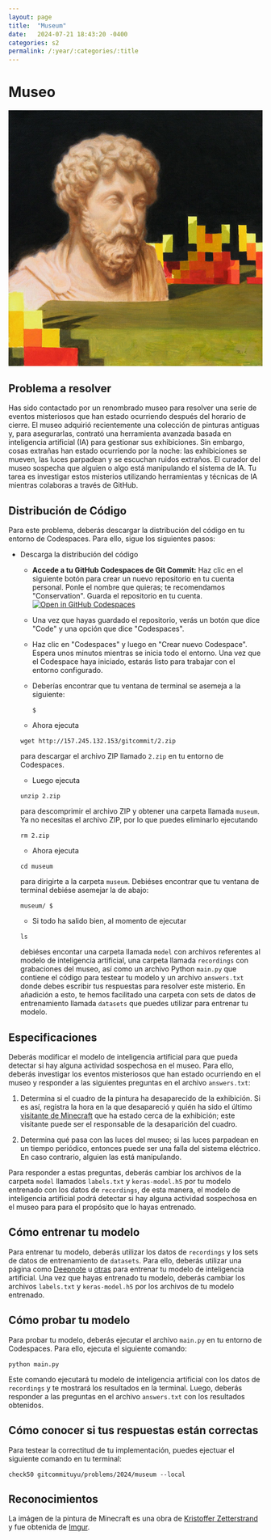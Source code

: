 ```yaml
---
layout: page
title:  "Museum"
date:   2024-07-21 18:43:20 -0400
categories: s2
permalink: /:year/:categories/:title
---
```


# Museo
![Imagen de Pintura de Minecraft](/assets/images/s2/minecraft.png)

## Problema a resolver
Has sido contactado por un renombrado museo para resolver una serie de eventos misteriosos que han estado ocurriendo después del horario de cierre. El museo adquirió recientemente una colección de pinturas antiguas y, para asegurarlas, contrató una herramienta avanzada basada en inteligencia artificial (IA) para gestionar sus exhibiciones. Sin embargo, cosas extrañas han estado ocurriendo por la noche: las exhibiciones se mueven, las luces parpadean y se escuchan ruidos extraños. El curador del museo sospecha que alguien o algo está manipulando el sistema de IA. Tu tarea es investigar estos misterios utilizando herramientas y técnicas de IA mientras colaboras a través de GitHub.

## Distribución de Código
Para este problema, deberás descargar la distribución del código en tu entorno de Codespaces. Para ello, sigue los siguientes pasos:

+ Descarga la distribución del código

    * **Accede a tu GitHub Codespaces de Git Commit:** Haz clic en el siguiente botón para crear un nuevo repositorio en tu cuenta personal. Ponle el nombre que quieras; te recomendamos "Conservation". Guarda el repositorio en tu cuenta.
     [![Open in GitHub Codespaces](https://github.com/codespaces/badge.svg)](https://github.com/new?template_name=codespace&template_owner=gitcommituyu)

   * Una vez que hayas guardado el repositorio, verás un botón que dice "Code" y una opción que dice "Codespaces".

   * Haz clic en "Codespaces" y luego en "Crear nuevo Codespace". Espera unos minutos mientras se inicia todo el entorno. Una vez que el Codespace haya iniciado, estarás listo para trabajar con el entorno configurado.

   * Deberías encontrar que tu ventana de terminal se asemeja a la siguiente:
     ```
     $
     ```

    * Ahora ejecuta
    ```
    wget http://157.245.132.153/gitcommit/2.zip
    ```
    para descargar el archivo ZIP llamado `2.zip` en tu entorno de Codespaces.

    * Luego ejecuta
    ```
    unzip 2.zip
    ```
    para descomprimir el archivo ZIP y obtener una carpeta llamada `museum`. Ya no necesitas el archivo ZIP, por lo que puedes eliminarlo ejecutando
    ```
    rm 2.zip
    ```

    * Ahora ejecuta
    ```
    cd museum
    ```
    para dirigirte a la carpeta `museum`. Debiéses encontrar que tu ventana de terminal debiése asemejar la de abajo:
    ```
    museum/ $
    ```

    * Si todo ha salido bien, al momento de ejecutar
    ```
    ls
    ```
    debiéses encontar una carpeta llamada `model` con archivos referentes al modelo de inteligencia artificial, una carpeta llamada `recordings` con grabaciones del museo, así como un archivo Python `main.py` que contiene el código para testear tu modelo y un archivo `answers.txt` donde debes escribir tus respuestas para resolver este misterio. En añadición a esto, te hemos facilitado una carpeta con sets de datos de entrenamiento llamada `datasets` que puedes utilizar para entrenar tu modelo.

## Especificaciones
Deberás modificar el modelo de inteligencia artificial para que pueda detectar si hay alguna actividad sospechosa en el museo. Para ello, deberás investigar los eventos misteriosos que han estado ocurriendo en el museo y responder a las siguientes preguntas en el archivo `answers.txt`:

1. Determina si el cuadro de la pintura ha desaparecido de la exhibición. Si es así, registra la hora en la que desapareció y quién ha sido el último [visitante de Minecraft](https://minecraft.fandom.com/wiki/Mob#List_of_mobs) que ha estado cerca de la exhibición; este visitante puede ser el responsable de la desaparición del cuadro.

2. Determina qué pasa con las luces del museo; si las luces parpadean en un tiempo periódico, entonces puede ser una falla del sistema eléctrico. En caso contrario, alguien las está manipulando.

Para responder a estas preguntas, deberás cambiar los archivos de la carpeta `model` llamados `labels.txt` y `keras-model.h5` por tu modelo entrenado con los datos de `recordings`, de esta manera, el modelo de inteligencia artificial podrá detectar si hay alguna actividad sospechosa en el museo para para el propósito que lo hayas entrenado.

## Cómo entrenar tu modelo
Para entrenar tu modelo, deberás utilizar los datos de `recordings` y los sets de datos de entrenamiento de `datasets`. Para ello, deberás utilizar una página como [Deepnote](https://deepnote.com/) u [otras](https://teachablemachine.withgoogle.com/) para entrenar tu modelo de inteligencia artificial. Una vez que hayas entrenado tu modelo, deberás cambiar los archivos `labels.txt` y `keras-model.h5` por los archivos de tu modelo entrenado.

## Cómo probar tu modelo
Para probar tu modelo, deberás ejecutar el archivo `main.py` en tu entorno de Codespaces. Para ello, ejecuta el siguiente comando:
```
python main.py
```
Este comando ejecutará tu modelo de inteligencia artificial con los datos de `recordings` y te mostrará los resultados en la terminal. Luego, deberás responder a las preguntas en el archivo `answers.txt` con los resultados obtenidos.

## Cómo conocer si tus respuestas están correctas
Para testear la correctitud de tu implementación, puedes ejectuar el siguiente comando en tu terminal:
```
check50 gitcommituyu/problems/2024/museum --local
```

## Reconocimientos
La imágen de la pintura de Minecraft es una obra de [Kristoffer Zetterstrand](https://es.wikipedia.org/wiki/Kristoffer_Zetterstrand) y fue obtenida de [Imgur](https://imgur.com/gallery/paintings-from-minecraft-were-first-real-paintings-R7qao).

